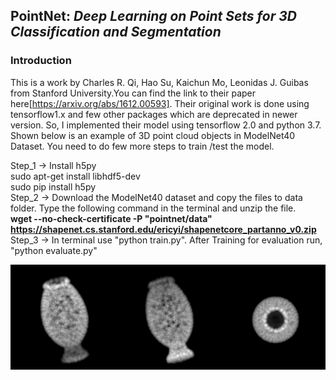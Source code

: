 ## PointNet: *Deep Learning on Point Sets for 3D Classification and Segmentation*
### Introduction
This is a work by Charles R. Qi, Hao Su, Kaichun Mo, Leonidas J. Guibas from Stanford University.You can find the link to their paper here[https://arxiv.org/abs/1612.00593]. Their original work is done using tensorflow1.x and few other packages which are deprecated in newer version. So, I implemented their model using tensorflow 2.0 and python 3.7. Shown below is an example of 3D point cloud objects in ModelNet40 Dataset. You need to do few more steps to train /test the model.

Step_1 -> Install h5py<br>
          sudo apt-get install libhdf5-dev<br>
          sudo pip install h5py<br>
Step_2 -> Download the ModelNet40 dataset and copy the files to data folder. Type the following command in the terminal and unzip the file.<br>
<b>wget --no-check-certificate -P "pointnet/data" https://shapenet.cs.stanford.edu/ericyi/shapenetcore_partanno_v0.zip</b><br>
 Step_3 -> In terminal use "python train.py". After Training for evaluation run, "python evaluate.py"<br>
 
 
![3D point cloud vase](https://github.com/SonuDileep/3-D-Object-Detection-using-PointNet/blob/master/vase.jpg)

